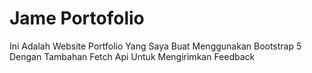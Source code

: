 # Jame Portofolio

Ini Adalah Website Portfolio Yang Saya Buat Menggunakan Bootstrap 5 Dengan Tambahan Fetch Api Untuk Mengirimkan Feedback

